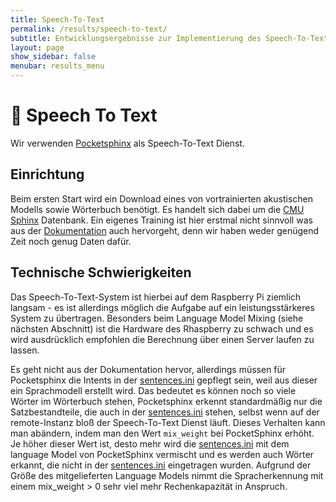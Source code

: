 ```yaml
---
title: Speech-To-Text
permalink: /results/speech-to-text/
subtitle: Entwicklungsergebnisse zur Implementierung des Speech-To-Text Services
layout: page
show_sidebar: false
menubar: results_menu
---
```


# 📝 Speech To Text

Wir verwenden [Pocketsphinx](https://rhasspy.readthedocs.io/en/latest/speech-to-text/#pocketsphinx) als Speech-To-Text Dienst.

## Einrichtung

Beim ersten Start wird ein Download eines von vortrainierten akustischen Modells sowie Wörterbuch benötigt.
Es handelt sich dabei um die [CMU Sphinx](https://sourceforge.net/projects/cmusphinx/) Datenbank.
Ein eigenes Training ist hier erstmal nicht sinnvoll was aus der 
[Dokumentation](https://cmusphinx.github.io/wiki/tutorialam/) auch hervorgeht, denn wir haben weder genügend Zeit noch 
genug Daten dafür.

## Technische Schwierigkeiten

Das Speech-To-Text-System ist hierbei auf dem Raspberry Pi ziemlich langsam - es ist allerdings möglich die Aufgabe auf
ein leistungsstärkeres System zu übertragen. Besonders beim Language Model Mixing (siehe nächsten Abschnitt) ist die Hardware des Rhaspberry zu schwach und es wird ausdrücklich empfohlen die Berechnung über einen Server laufen zu lassen.

Es geht nicht aus der Dokumentation hervor, allerdings müssen für Pocketsphinx die Intents in der [sentences.ini](https://github.com/th-koeln-intia/ip-sprachassistent-team1/blob/master/docker/rhasspy/profiles/de/sentences.ini) gepflegt 
sein, weil aus dieser ein Sprachmodell erstellt wird. Das bedeutet es können noch so viele Wörter im Wörterbuch stehen, 
Pocketsphinx erkennt standardmäßig nur die Satzbestandteile, die auch in der [sentences.ini](https://github.com/th-koeln-intia/ip-sprachassistent-team1/blob/master/docker/rhasspy/profiles/de/sentences.ini) stehen, selbst wenn auf der 
remote-Instanz bloß der Speech-To-Text Dienst läuft. Dieses Verhalten kann man abändern, indem man den Wert `mix_weight` bei PocketSphinx erhöht.
Je höher dieser Wert ist, desto mehr wird die [sentences.ini](https://github.com/th-koeln-intia/ip-sprachassistent-team1/blob/master/docker/rhasspy/profiles/de/sentences.ini) mit dem language Model von PocketSphinx vermischt und es werden auch Wörter erkannt, die nicht in der [sentences.ini](https://github.com/th-koeln-intia/ip-sprachassistent-team1/blob/master/docker/rhasspy/profiles/de/sentences.ini) eingetragen wurden. Aufgrund der Größe des mitgelieferten Language Models nimmt die Spracherkennung mit einem mix_weight > 0 sehr viel mehr Rechenkapazität in Anspruch.